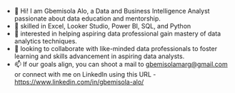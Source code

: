 - 👋 Hi! I am Gbemisola Alo, a Data and Business Intelligence Analyst passionate about data education and mentorship.
- 👀 skilled in Excel, Looker Studio, Power BI, SQL, and Python 
- 🌱 interested in helping aspiring data professional gain mastery of data analytics techniques.
- 💞️ looking to collaborate with like-minded data professionals to foster learning and skills advancement in aspiring data analysts.
- 📫 If our goals align, you can shoot a mail to gbemisolamarg@gmail.com or connect with me on LinkedIn using this URL - https://www.linkedin.com/in/gbemisola-alo/

<!---
DSgbemisola/DSgbemisola is a ✨ special ✨ repository because its `README.md` (this file) appears on your GitHub profile.
You can click the Preview link to take a look at your changes.
--->
